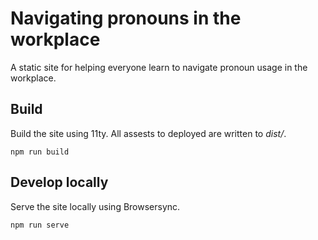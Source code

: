 # Navigating pronouns in the workplace

A static site for helping everyone learn to navigate pronoun usage in the workplace.

## Build

Build the site using 11ty. All assests to deployed are written to _dist/_.

```
npm run build
```

## Develop locally

Serve the site locally using Browsersync.

```
npm run serve
```
